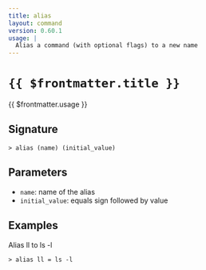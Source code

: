 ```yaml
---
title: alias
layout: command
version: 0.60.1
usage: |
  Alias a command (with optional flags) to a new name
---
```


# `{{ $frontmatter.title }}`

<div style='white-space: pre-wrap;'>{{ $frontmatter.usage }}</div>

## Signature

```> alias (name) (initial_value)```

## Parameters

 -  `name`: name of the alias
 -  `initial_value`: equals sign followed by value

## Examples

Alias ll to ls -l
```shell
> alias ll = ls -l
```
